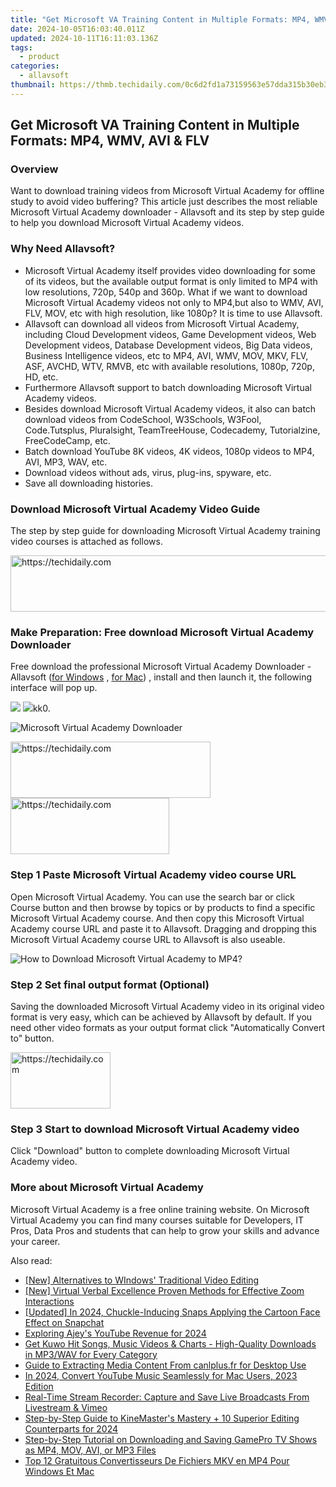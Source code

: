 ```yaml
---
title: "Get Microsoft VA Training Content in Multiple Formats: MP4, WMV, AVI & FLV"
date: 2024-10-05T16:03:40.011Z
updated: 2024-10-11T16:11:03.136Z
tags:
  - product
categories:
  - allavsoft
thumbnail: https://thmb.techidaily.com/0c6d2fd1a73159563e57dda315b30eb330741092cc6760e2a82edb3563c1b5c8.jpg
---
```


## Get Microsoft VA Training Content in Multiple Formats: MP4, WMV, AVI & FLV

### Overview

Want to download training videos from Microsoft Virtual Academy for offline study to avoid video buffering? This article just describes the most reliable Microsoft Virtual Academy downloader - Allavsoft and its step by step guide to help you download Microsoft Virtual Academy videos.

### Why Need Allavsoft?

* Microsoft Virtual Academy itself provides video downloading for some of its videos, but the available output format is only limited to MP4 with low resolutions, 720p, 540p and 360p. What if we want to download Microsoft Virtual Academy videos not only to MP4,but also to WMV, AVI, FLV, MOV, etc with high resolution, like 1080p? It is time to use Allavsoft.
* Allavsoft can download all videos from Microsoft Virtual Academy, including Cloud Development videos, Game Development videos, Web Development videos, Database Development videos, Big Data videos, Business Intelligence videos, etc to MP4, AVI, WMV, MOV, MKV, FLV, ASF, AVCHD, WTV, RMVB, etc with available resolutions, 1080p, 720p, HD, etc.
* Furthermore Allavsoft support to batch downloading Microsoft Virtual Academy videos.
* Besides download Microsoft Virtual Academy videos, it also can batch download videos from CodeSchool, W3Schools, W3Fool, Code.Tutsplus, Pluralsight, TeamTreeHouse, Codecademy, Tutorialzine, FreeCodeCamp, etc.
* Batch download YouTube 8K videos, 4K videos, 1080p videos to MP4, AVI, MP3, WAV, etc.
* Download videos without ads, virus, plug-ins, spyware, etc.
* Save all downloading histories.

### Download Microsoft Virtual Academy Video Guide

The step by step guide for downloading Microsoft Virtual Academy training video courses is attached as follows.

<!-- affiliate ads begin -->
<a href="https://ephamedtechinc.pxf.io/c/5597632/2137201/26400" target="_top" id="2137201">
  <img src="//a.impactradius-go.com/display-ad/26400-2137201" border="0" alt="https://techidaily.com" width="728" height="90"/>
</a>
<img height="0" width="0" src="https://ephamedtechinc.pxf.io/i/5597632/2137201/26400" style="position:absolute;visibility:hidden;" border="0" />
<!-- affiliate ads end -->

### Make Preparation: Free download Microsoft Virtual Academy Downloader

Free download the professional Microsoft Virtual Academy Downloader - Allavsoft ([for Windows](https://tools.techidaily.com/allavsoft/products/) , [for Mac](https://tools.techidaily.com/allavsoft/products/)) , install and then launch it, the following interface will pop up.

[![](https://www.allavsoft.com/how-to/../images/how-to/free-download-win.jpg)](https://tools.techidaily.com/allavsoft/products/) [![](https://www.allavsoft.com/how-to/../images/how-to/free-download-mac.jpg)](https://tools.techidaily.com/allavsoft/products/)kk0.

![Microsoft Virtual Academy Downloader](https://www.allavsoft.com/how-to/../images/allavsoft/screen-shot-600.jpg)

<!-- affiliate ads begin -->
<a href="https://bluettius.sjv.io/c/5597632/2139121/17108" target="_top" id="2139121">
  <img src="//a.impactradius-go.com/display-ad/17108-2139121" border="0" alt="https://techidaily.com" width="320" height="90"/>
</a>
<img height="0" width="0" src="https://bluettius.sjv.io/i/5597632/2139121/17108" style="position:absolute;visibility:hidden;" border="0" />
<!-- affiliate ads end -->

<!-- affiliate ads begin -->
<a href="https://25home.pxf.io/c/5597632/2148641/16836" target="_top" id="2148641">
  <img src="//a.impactradius-go.com/display-ad/16836-2148641" border="0" alt="https://techidaily.com" width="254" height="90"/>
</a>
<img height="0" width="0" src="https://25home.pxf.io/i/5597632/2148641/16836" style="position:absolute;visibility:hidden;" border="0" />
<!-- affiliate ads end -->

### Step 1 Paste Microsoft Virtual Academy video course URL

Open Microsoft Virtual Academy. You can use the search bar or click Course button and then browse by topics or by products to find a specific Microsoft Virtual Academy course. And then copy this Microsoft Virtual Academy course URL and paste it to Allavsoft. Dragging and dropping this Microsoft Virtual Academy course URL to Allavsoft is also useable.

![How to Download Microsoft Virtual Academy to MP4?](https://www.allavsoft.com/how-to/../images/how-to/download-rtmp-video/download-rtmp-video.jpg)

### Step 2 Set final output format (Optional)

Saving the downloaded Microsoft Virtual Academy video in its original video format is very easy, which can be achieved by Allavsoft by default. If you need other video formats as your output format click "Automatically Convert to" button.

<!-- affiliate ads begin -->
<a href="https://aligracehair.sjv.io/c/5597632/2135352/19272" target="_top" id="2135352">
  <img src="//a.impactradius-go.com/display-ad/19272-2135352" border="0" alt="https://techidaily.com" width="160" height="90"/>
</a>
<img height="0" width="0" src="https://aligracehair.sjv.io/i/5597632/2135352/19272" style="position:absolute;visibility:hidden;" border="0" />
<!-- affiliate ads end -->

### Step 3 Start to download Microsoft Virtual Academy video

Click "Download" button to complete downloading Microsoft Virtual Academy video.

### More about Microsoft Virtual Academy

Microsoft Virtual Academy is a free online training website. On Microsoft Virtual Academy you can find many courses suitable for Developers, IT Pros, Data Pros and students that can help to grow your skills and advance your career.

<ins class="adsbygoogle"
     style="display:block"
     data-ad-format="autorelaxed"
     data-ad-client="ca-pub-7571918770474297"
     data-ad-slot="1223367746"></ins>

<ins class="adsbygoogle"
     style="display:block"
     data-ad-client="ca-pub-7571918770474297"
     data-ad-slot="8358498916"
     data-ad-format="auto"
     data-full-width-responsive="true"></ins>

<span class="atpl-alsoreadstyle">Also read:</span>
<div><ul>
<li><a href="https://extra-hints.techidaily.com/new-alternatives-to-windows-traditional-video-editing/"><u>[New] Alternatives to WIndows' Traditional Video Editing</u></a></li>
<li><a href="https://screen-mirroring-recording.techidaily.com/new-virtual-verbal-excellence-proven-methods-for-effective-zoom-interactions/"><u>[New] Virtual Verbal Excellence Proven Methods for Effective Zoom Interactions</u></a></li>
<li><a href="https://fox-friendly.techidaily.com/updated-in-2024-chuckle-inducing-snaps-applying-the-cartoon-face-effect-on-snapchat/"><u>[Updated] In 2024, Chuckle-Inducing Snaps Applying the Cartoon Face Effect on Snapchat</u></a></li>
<li><a href="https://youtube-docs.techidaily.com/ring-ajeys-youtube-revenue-for-2024/"><u>Exploring Ajey's YouTube Revenue for 2024</u></a></li>
<li><a href="https://win-advanced.techidaily.com/get-kuwo-hit-songs-music-videos-and-charts-high-quality-downloads-in-mp3wav-for-every-category/"><u>Get Kuwo Hit Songs, Music Videos & Charts - High-Quality Downloads in MP3/WAV for Every Category</u></a></li>
<li><a href="https://win-advanced.techidaily.com/guide-to-extracting-media-content-from-canlplusfr-for-desktop-use/"><u>Guide to Extracting Media Content From canlplus.fr for Desktop Use</u></a></li>
<li><a href="https://youtube-blog.techidaily.com/24-convert-youtube-music-seamlessly-for-mac-users-2023-edition/"><u>In 2024, Convert YouTube Music Seamlessly for Mac Users, 2023 Edition</u></a></li>
<li><a href="https://win-advanced.techidaily.com/real-time-stream-recorder-capture-and-save-live-broadcasts-from-livestream-and-vimeo/"><u>Real-Time Stream Recorder: Capture and Save Live Broadcasts From Livestream & Vimeo</u></a></li>
<li><a href="https://fox-friendly.techidaily.com/step-by-step-guide-to-kinemasters-mastery-plus-10-superior-editing-counterparts-for-2024/"><u>Step-by-Step Guide to KineMaster's Mastery + 10 Superior Editing Counterparts for 2024</u></a></li>
<li><a href="https://win-advanced.techidaily.com/step-by-step-tutorial-on-downloading-and-saving-gamepro-tv-shows-as-mp4-mov-avi-or-mp3-files/"><u>Step-by-Step Tutorial on Downloading and Saving GamePro TV Shows as MP4, MOV, AVI, or MP3 Files</u></a></li>
<li><a href="https://some-guidance.techidaily.com/top-12-gratuitous-convertisseurs-de-fichiers-mkv-en-mp4-pour-windows-et-mac/"><u>Top 12 Gratuitous Convertisseurs De Fichiers MKV en MP4 Pour Windows Et Mac</u></a></li>
</ul></div>

